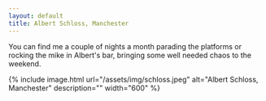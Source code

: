 ```yaml
---
layout: default
title: Albert Schloss, Manchester
---
```


You can find me a couple of nights a month parading the platforms or rocking the mike in Albert's bar, bringing some well needed chaos to the weekend.

{% include image.html url="/assets/img/schloss.jpeg" alt="Albert Schloss, Manchester" description="" width="600" %}
